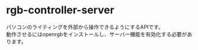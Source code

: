 # rgb-controller-server
パソコンのライティングを外部から操作できるようにするAPIです。  
動作させるにはopenrgbをインストールし、サーバー機能を有効化する必要があります。
